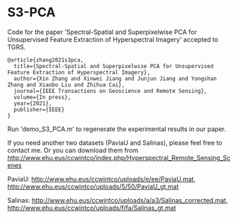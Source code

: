 # S3-PCA
Code for the paper 'Spectral-Spatial and Superpixelwise PCA for Unsupervised Feature Extraction of Hyperspectral Imagery' accepted to TGRS.
```
@article{zhang2021s3pca,
  title={Spectral-Spatial and Superpixelwise PCA for Unsupervised Feature Extraction of Hyperspectral Imagery},
  author={Xin Zhang and Xinwei Jiang and Junjun Jiang and Yongshan Zhang and Xiaobo Liu and Zhihua Cai},
  journal={IEEE Transactions on Geoscience and Remote Sensing},
  volume={In press},
  year={2021},
  publisher={IEEE}
}
```

Run 'demo_S3_PCA.m' to regenerate the experimental results in our paper.


If you need another two datasets (PaviaU and Salinas), please feel free to contact me. Or you can download them from http://www.ehu.eus/ccwintco/index.php/Hyperspectral_Remote_Sensing_Scenes

PaviaU: http://www.ehu.eus/ccwintco/uploads/e/ee/PaviaU.mat, http://www.ehu.eus/ccwintco/uploads/5/50/PaviaU_gt.mat

Salinas: http://www.ehu.eus/ccwintco/uploads/a/a3/Salinas_corrected.mat, http://www.ehu.eus/ccwintco/uploads/f/fa/Salinas_gt.mat
